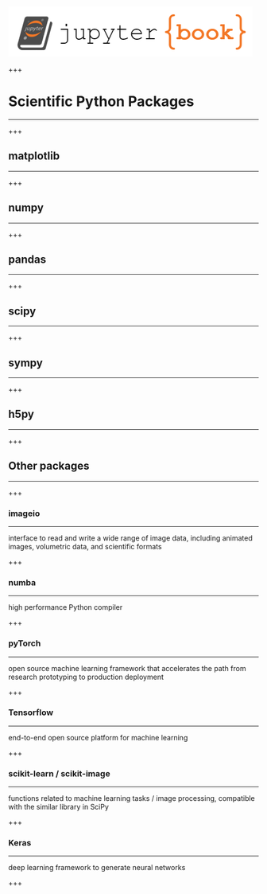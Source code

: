 ![](../logo.png)

+++

# Scientific Python Packages
<hr>

+++

## matplotlib
<hr>

+++

## numpy
<hr>

+++

## pandas
<hr>

+++

## scipy
<hr>

+++

## sympy
<hr>

+++

## h5py
<hr>

+++

## Other packages
<hr>

+++

### imageio
<hr>

interface to read and write a wide range of image data, including animated images, volumetric data, and scientific formats

+++

### numba
<hr>

high performance Python compiler

+++

### pyTorch
<hr>

open source machine learning framework that accelerates the path from research prototyping to production deployment

+++

### Tensorflow
<hr>

end-to-end open source platform for machine learning

+++

### scikit-learn / scikit-image
<hr>

functions related to machine learning tasks / image processing, compatible with the similar library in SciPy

+++

### Keras
<hr>

deep learning framework to generate neural networks

+++
